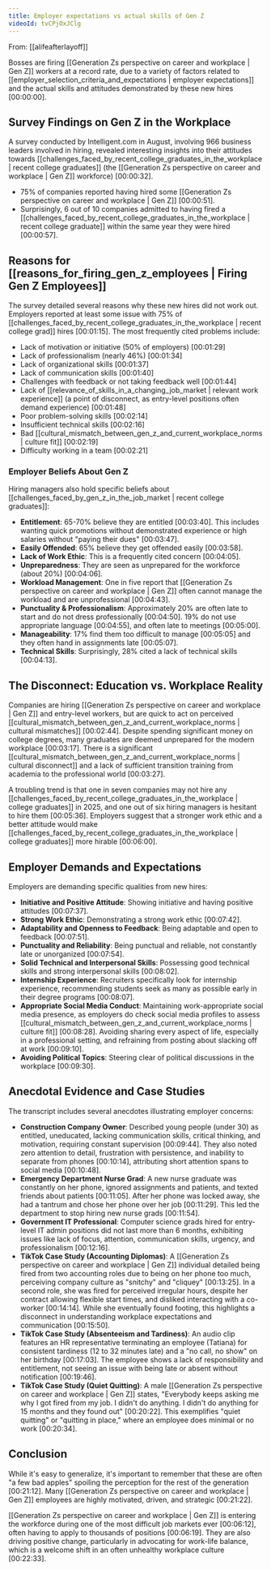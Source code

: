 ```yaml
---
title: Employer expectations vs actual skills of Gen Z
videoId: tvCPjOxJClg
---
```


From: [[alifeafterlayoff]] <br/> 

Bosses are firing [[Generation Zs perspective on career and workplace | Gen Z]] workers at a record rate, due to a variety of factors related to [[employer_selection_criteria_and_expectations | employer expectations]] and the actual skills and attitudes demonstrated by these new hires <a class="yt-timestamp" data-t="00:00:00">[00:00:00]</a>.

## Survey Findings on Gen Z in the Workplace

A survey conducted by Intelligent.com in August, involving 966 business leaders involved in hiring, revealed interesting insights into their attitudes towards [[challenges_faced_by_recent_college_graduates_in_the_workplace | recent college graduates]] (the [[Generation Zs perspective on career and workplace | Gen Z]] workforce) <a class="yt-timestamp" data-t="00:00:32">[00:00:32]</a>.
*   75% of companies reported having hired some [[Generation Zs perspective on career and workplace | Gen Z]] <a class="yt-timestamp" data-t="00:00:51">[00:00:51]</a>.
*   Surprisingly, 6 out of 10 companies admitted to having fired a [[challenges_faced_by_recent_college_graduates_in_the_workplace | recent college graduate]] within the same year they were hired <a class="yt-timestamp" data-t="00:00:57">[00:00:57]</a>.

## Reasons for [[reasons_for_firing_gen_z_employees | Firing Gen Z Employees]]

The survey detailed several reasons why these new hires did not work out. Employers reported at least some issue with 75% of [[challenges_faced_by_recent_college_graduates_in_the_workplace | recent college grad]] hires <a class="yt-timestamp" data-t="00:01:15">[00:01:15]</a>. The most frequently cited problems include:
*   Lack of motivation or initiative (50% of employers) <a class="yt-timestamp" data-t="00:01:29">[00:01:29]</a>
*   Lack of professionalism (nearly 46%) <a class="yt-timestamp" data-t="00:01:34">[00:01:34]</a>
*   Lack of organizational skills <a class="yt-timestamp" data-t="00:01:37">[00:01:37]</a>
*   Lack of communication skills <a class="yt-timestamp" data-t="00:01:40">[00:01:40]</a>
*   Challenges with feedback or not taking feedback well <a class="yt-timestamp" data-t="00:01:44">[00:01:44]</a>
*   Lack of [[relevance_of_skills_in_a_changing_job_market | relevant work experience]] (a point of disconnect, as entry-level positions often demand experience) <a class="yt-timestamp" data-t="00:01:48">[00:01:48]</a>
*   Poor problem-solving skills <a class="yt-timestamp" data-t="00:02:14">[00:02:14]</a>
*   Insufficient technical skills <a class="yt-timestamp" data-t="00:02:16">[00:02:16]</a>
*   Bad [[cultural_mismatch_between_gen_z_and_current_workplace_norms | culture fit]] <a class="yt-timestamp" data-t="00:02:19">[00:02:19]</a>
*   Difficulty working in a team <a class="yt-timestamp" data-t="00:02:21">[00:02:21]</a>

### Employer Beliefs About Gen Z

Hiring managers also hold specific beliefs about [[challenges_faced_by_gen_z_in_the_job_market | recent college graduates]]:
*   **Entitlement**: 65-70% believe they are entitled <a class="yt-timestamp" data-t="00:03:40">[00:03:40]</a>. This includes wanting quick promotions without demonstrated experience or high salaries without "paying their dues" <a class="yt-timestamp" data-t="00:03:47">[00:03:47]</a>.
*   **Easily Offended**: 65% believe they get offended easily <a class="yt-timestamp" data-t="00:03:58">[00:03:58]</a>.
*   **Lack of Work Ethic**: This is a frequently cited concern <a class="yt-timestamp" data-t="00:04:05">[00:04:05]</a>.
*   **Unpreparedness**: They are seen as unprepared for the workforce (about 20%) <a class="yt-timestamp" data-t="00:04:06">[00:04:06]</a>.
*   **Workload Management**: One in five report that [[Generation Zs perspective on career and workplace | Gen Z]] often cannot manage the workload and are unprofessional <a class="yt-timestamp" data-t="00:04:43">[00:04:43]</a>.
*   **Punctuality & Professionalism**: Approximately 20% are often late to start and do not dress professionally <a class="yt-timestamp" data-t="00:04:50">[00:04:50]</a>. 19% do not use appropriate language <a class="yt-timestamp" data-t="00:04:55">[00:04:55]</a>, and often late to meetings <a class="yt-timestamp" data-t="00:05:00">[00:05:00]</a>.
*   **Manageability**: 17% find them too difficult to manage <a class="yt-timestamp" data-t="00:05:05">[00:05:05]</a> and they often hand in assignments late <a class="yt-timestamp" data-t="00:05:07">[00:05:07]</a>.
*   **Technical Skills**: Surprisingly, 28% cited a lack of technical skills <a class="yt-timestamp" data-t="00:04:13">[00:04:13]</a>.

## The Disconnect: Education vs. Workplace Reality

Companies are hiring [[Generation Zs perspective on career and workplace | Gen Z]] and entry-level workers, but are quick to act on perceived [[cultural_mismatch_between_gen_z_and_current_workplace_norms | cultural mismatches]] <a class="yt-timestamp" data-t="00:02:44">[00:02:44]</a>. Despite spending significant money on college degrees, many graduates are deemed unprepared for the modern workplace <a class="yt-timestamp" data-t="00:03:17">[00:03:17]</a>. There is a significant [[cultural_mismatch_between_gen_z_and_current_workplace_norms | cultural disconnect]] and a lack of sufficient transition training from academia to the professional world <a class="yt-timestamp" data-t="00:03:27">[00:03:27]</a>.

A troubling trend is that one in seven companies may not hire any [[challenges_faced_by_recent_college_graduates_in_the_workplace | college graduates]] in 2025, and one out of six hiring managers is hesitant to hire them <a class="yt-timestamp" data-t="00:05:36">[00:05:36]</a>. Employers suggest that a stronger work ethic and a better attitude would make [[challenges_faced_by_recent_college_graduates_in_the_workplace | college graduates]] more hirable <a class="yt-timestamp" data-t="00:06:00">[00:06:00]</a>.

## Employer Demands and Expectations

Employers are demanding specific qualities from new hires:
*   **Initiative and Positive Attitude**: Showing initiative and having positive attitudes <a class="yt-timestamp" data-t="00:07:37">[00:07:37]</a>.
*   **Strong Work Ethic**: Demonstrating a strong work ethic <a class="yt-timestamp" data-t="00:07:42">[00:07:42]</a>.
*   **Adaptability and Openness to Feedback**: Being adaptable and open to feedback <a class="yt-timestamp" data-t="00:07:51">[00:07:51]</a>.
*   **Punctuality and Reliability**: Being punctual and reliable, not constantly late or unorganized <a class="yt-timestamp" data-t="00:07:54">[00:07:54]</a>.
*   **Solid Technical and Interpersonal Skills**: Possessing good technical skills and strong interpersonal skills <a class="yt-timestamp" data-t="00:08:02">[00:08:02]</a>.
*   **Internship Experience**: Recruiters specifically look for internship experience, recommending students seek as many as possible early in their degree programs <a class="yt-timestamp" data-t="00:08:07">[00:08:07]</a>.
*   **Appropriate Social Media Conduct**: Maintaining work-appropriate social media presence, as employers do check social media profiles to assess [[cultural_mismatch_between_gen_z_and_current_workplace_norms | culture fit]] <a class="yt-timestamp" data-t="00:08:28">[00:08:28]</a>. Avoiding sharing every aspect of life, especially in a professional setting, and refraining from posting about slacking off at work <a class="yt-timestamp" data-t="00:09:10">[00:09:10]</a>.
*   **Avoiding Political Topics**: Steering clear of political discussions in the workplace <a class="yt-timestamp" data-t="00:09:30">[00:09:30]</a>.

## Anecdotal Evidence and Case Studies

The transcript includes several anecdotes illustrating employer concerns:
*   **Construction Company Owner**: Described young people (under 30) as entitled, uneducated, lacking communication skills, critical thinking, and motivation, requiring constant supervision <a class="yt-timestamp" data-t="00:09:44">[00:09:44]</a>. They also noted zero attention to detail, frustration with persistence, and inability to separate from phones <a class="yt-timestamp" data-t="00:10:14">[00:10:14]</a>, attributing short attention spans to social media <a class="yt-timestamp" data-t="00:10:48">[00:10:48]</a>.
*   **Emergency Department Nurse Grad**: A new nurse graduate was constantly on her phone, ignored assignments and patients, and texted friends about patients <a class="yt-timestamp" data-t="00:11:05">[00:11:05]</a>. After her phone was locked away, she had a tantrum and chose her phone over her job <a class="yt-timestamp" data-t="00:11:29">[00:11:29]</a>. This led the department to stop hiring new nurse grads <a class="yt-timestamp" data-t="00:11:54">[00:11:54]</a>.
*   **Government IT Professional**: Computer science grads hired for entry-level IT admin positions did not last more than 6 months, exhibiting issues like lack of focus, attention, communication skills, urgency, and professionalism <a class="yt-timestamp" data-t="00:12:16">[00:12:16]</a>.
*   **TikTok Case Study (Accounting Diplomas)**: A [[Generation Zs perspective on career and workplace | Gen Z]] individual detailed being fired from two accounting roles due to being on her phone too much, perceiving company culture as "snitchy" and "cliquey" <a class="yt-timestamp" data-t="00:13:25">[00:13:25]</a>. In a second role, she was fired for perceived irregular hours, despite her contract allowing flexible start times, and disliked interacting with a co-worker <a class="yt-timestamp" data-t="00:14:14">[00:14:14]</a>. While she eventually found footing, this highlights a disconnect in understanding workplace expectations and communication <a class="yt-timestamp" data-t="00:15:50">[00:15:50]</a>.
*   **TikTok Case Study (Absenteeism and Tardiness)**: An audio clip features an HR representative terminating an employee (Tatiana) for consistent tardiness (12 to 32 minutes late) and a "no call, no show" on her birthday <a class="yt-timestamp" data-t="00:17:03">[00:17:03]</a>. The employee shows a lack of responsibility and entitlement, not seeing an issue with being late or absent without notification <a class="yt-timestamp" data-t="00:19:46">[00:19:46]</a>.
*   **TikTok Case Study (Quiet Quitting)**: A male [[Generation Zs perspective on career and workplace | Gen Z]] states, "Everybody keeps asking me why I got fired from my job. I didn't do anything. I didn't do anything for 15 months and they found out" <a class="yt-timestamp" data-t="00:20:22">[00:20:22]</a>. This exemplifies "quiet quitting" or "quitting in place," where an employee does minimal or no work <a class="yt-timestamp" data-t="00:20:34">[00:20:34]</a>.

## Conclusion

While it's easy to generalize, it's important to remember that these are often "a few bad apples" spoiling the perception for the rest of the generation <a class="yt-timestamp" data-t="00:21:12">[00:21:12]</a>. Many [[Generation Zs perspective on career and workplace | Gen Z]] employees are highly motivated, driven, and strategic <a class="yt-timestamp" data-t="00:21:22">[00:21:22]</a>.

[[Generation Zs perspective on career and workplace | Gen Z]] is entering the workforce during one of the most difficult job markets ever <a class="yt-timestamp" data-t="00:06:12">[00:06:12]</a>, often having to apply to thousands of positions <a class="yt-timestamp" data-t="00:06:19">[00:06:19]</a>. They are also driving positive change, particularly in advocating for work-life balance, which is a welcome shift in an often unhealthy workplace culture <a class="yt-timestamp" data-t="00:22:33">[00:22:33]</a>.